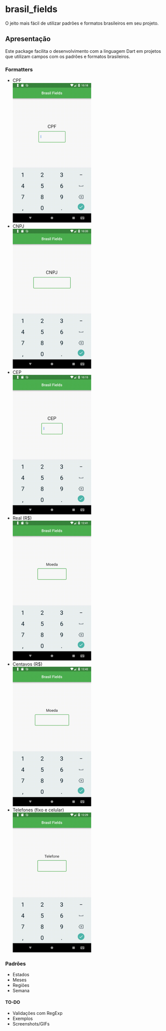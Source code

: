 # brasil_fields

O jeito mais fácil de utilizar padrões e formatos brasileiros em seu projeto.

## Apresentação

Este package facilita o desenvolvimento com a linguagem Dart em projetos que 
utilizam campos com os padrões e formatos brasileiros.

### Formatters 

* CPF 
<br> <img src="img/cpf.gif" width="250" ></img>
* CNPJ 
<br> <img src="img/cnpj.gif" width="250" ></img>
* CEP
<br> <img src="img/cep.gif" width="250" ></img>
* Real (R$)
<br> <img src="img/moeda.gif" width="250" ></img>
* Centavos (R$)
<br> <img src="img/centavos.gif" width="250" ></img>
* Telefones (fixo e celular)
<br> <img src="img/telefone.gif" width="250" ></img>

### Padrões 
- Estados  
- Meses
- Regiões
- Semana

#### TO-DO
- Validações com RegExp
- Exemplos
- Screenshots/GIFs
